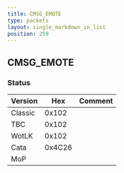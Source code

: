 ```yaml
---
title: CMSG_EMOTE
type: packets
layout: single_markdown_in_list
position: 259
---
```


## CMSG_EMOTE

### Status

Version    | Hex        | Comment
---------- | ---------- | ---------- 
Classic    | 0x102      |
TBC        | 0x102      |
WotLK      | 0x102      |
Cata       | 0x4C26     |
MoP        |            |